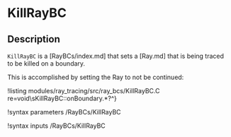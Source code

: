 # KillRayBC

## Description

`KillRayBC` is a [RayBCs/index.md] that sets a [Ray.md] that is being traced to be killed on a boundary.

This is accomplished by setting the Ray to not be continued:

!listing modules/ray_tracing/src/ray_bcs/KillRayBC.C re=void\sKillRayBC::onBoundary.*?^}

!syntax parameters /RayBCs/KillRayBC

!syntax inputs /RayBCs/KillRayBC
